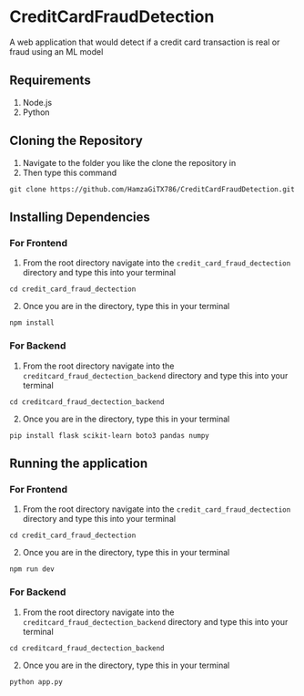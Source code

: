 # CreditCardFraudDetection
A web application that would detect if a credit card transaction is real or fraud using an ML model

## Requirements
1. Node.js
2. Python

## Cloning the Repository
1. Navigate to the folder you like the clone the repository in
2. Then type this command
```
git clone https://github.com/HamzaGiTX786/CreditCardFraudDetection.git
```

## Installing Dependencies
###  For Frontend
1. From the root directory navigate into the `credit_card_fraud_dectection` directory and type this into your terminal
```
cd credit_card_fraud_dectection
```
2. Once you are in the directory, type this in your terminal
```
npm install
```

### For Backend
1. From the root directory navigate into the `creditcard_fraud_dectection_backend` directory and type this into your terminal
```
cd creditcard_fraud_dectection_backend
```
2. Once you are in the directory, type this in your terminal
```
pip install flask scikit-learn boto3 pandas numpy 
```

## Running the application
### For Frontend
1. From the root directory navigate into the `credit_card_fraud_dectection` directory and type this into your terminal
```
cd credit_card_fraud_dectection
```
2. Once you are in the directory, type this in your terminal
```
npm run dev
```

### For Backend
1. From the root directory navigate into the `creditcard_fraud_dectection_backend` directory and type this into your terminal
```
cd creditcard_fraud_dectection_backend
```
2. Once you are in the directory, type this in your terminal
```
python app.py
```
